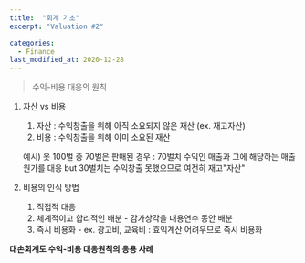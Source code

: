 ```yaml
---
title:  "회계 기초"
excerpt: "Valuation #2"

categories:
  - Finance
last_modified_at: 2020-12-28
---
```


> 수익-비용 대응의 원칙

1. 자산 vs 비용
    1) 자산 : 수익창출을 위해 아직 소요되지 않은 재산 (ex. 재고자산)
    2) 비용 : 수익창출을 위해 이미 소요된 재산

    예시) 옷 100벌 중 70벌은 판매된 경우 : 70벌치 수익인 매출과 그에 해당하는 매출원가를 대응 but 30벌치는 수익창출 못했으므로 여전히 재고"자산"

2. 비용의 인식 방법
    1. 직접적 대응
    2. 체계적이고 합리적인 배분 - 감가상각을 내용연수 동안 배분
    3. 즉시 비용화 - ex. 광고비, 교육비 : 효익계산 어려우므로 즉시 비용화

**대손회계도 수익-비용 대응원칙의 응용 사례**